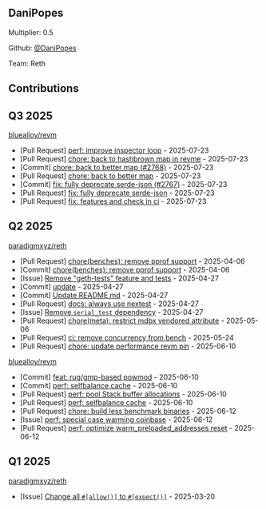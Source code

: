 
## DaniPopes
Multiplier: 0.5

Github: [@DaniPopes](https://github.com/DaniPopes)

Team: Reth

## Contributions

## Q3 2025


[bluealloy/revm](https://github.com/bluealloy/revm)
* [Pull Request] [perf: improve inspector loop](https://github.com/bluealloy/revm/pull/2776) - 2025-07-23
* [Pull Request] [chore: back to hashbrown map in revme](https://github.com/bluealloy/revm/pull/2770) - 2025-07-23
* [Commit] [chore: back to better map (#2768)](https://github.com/bluealloy/revm/commit/5857fc44256f2ca4f4a4845efb781819448f36a5) - 2025-07-23
* [Pull Request] [chore: back to better map](https://github.com/bluealloy/revm/pull/2768) - 2025-07-23
* [Commit] [fix: fully deprecate serde-json (#2767)](https://github.com/bluealloy/revm/commit/975071db304c02dc512151317f59c59d0162062e) - 2025-07-23
* [Pull Request] [fix: fully deprecate serde-json](https://github.com/bluealloy/revm/pull/2767) - 2025-07-23
* [Pull Request] [fix: features and check in ci](https://github.com/bluealloy/revm/pull/2766) - 2025-07-23
## Q2 2025


[paradigmxyz/reth](https://github.com/paradigmxyz/reth)
* [Pull Request] [chore(benches): remove pprof support](https://github.com/paradigmxyz/reth/pull/15575) - 2025-04-06
* [Commit] [chore(benches): remove pprof support](https://github.com/paradigmxyz/reth/commit/830853908a9e06b73450ebc755ac78e34374637a) - 2025-04-06
* [Issue] [Remove "geth-tests" feature and tests](https://github.com/paradigmxyz/reth/issues/15958) - 2025-04-27
* [Commit] [update](https://github.com/paradigmxyz/reth/commit/4e536ab08af252c393cd5f3d888098029ec2a133) - 2025-04-27
* [Commit] [Update README.md](https://github.com/paradigmxyz/reth/commit/2524c47b573ef3067afb6d3c9520aeedf71a4c7b) - 2025-04-27
* [Pull Request] [docs: always use nextest](https://github.com/paradigmxyz/reth/pull/15957) - 2025-04-27
* [Issue] [Remove `serial_test` dependency](https://github.com/paradigmxyz/reth/issues/15955) - 2025-04-27
* [Pull Request] [chore(meta): restrict mdbx vendored attribute](https://github.com/paradigmxyz/reth/pull/16092) - 2025-05-06
* [Pull Request] [ci: remove concurrency from bench](https://github.com/paradigmxyz/reth/pull/16458) - 2025-05-24
* [Pull Request] [chore: update performance revm pin](https://github.com/paradigmxyz/reth/pull/16746) - 2025-06-10

[bluealloy/revm](https://github.com/bluealloy/revm)
* [Commit] [feat: rug/gmp-based powmod](https://github.com/bluealloy/revm/commit/039be5b21ed60fcde8ed63c8e623ce8c831861d6) - 2025-06-10
* [Commit] [perf: selfbalance cache](https://github.com/bluealloy/revm/commit/c5a9f8547d8a9cb10fcee57c7e503d28a98c3775) - 2025-06-10
* [Pull Request] [perf: pool Stack buffer allocations](https://github.com/bluealloy/revm/pull/2615) - 2025-06-10
* [Pull Request] [perf: selfbalance cache](https://github.com/bluealloy/revm/pull/2609) - 2025-06-10
* [Pull Request] [chore: build less benchmark binaries](https://github.com/bluealloy/revm/pull/2629) - 2025-06-12
* [Issue] [perf: special case warming coinbase](https://github.com/bluealloy/revm/issues/2627) - 2025-06-12
* [Pull Request] [perf: optimize warm_preloaded_addresses reset](https://github.com/bluealloy/revm/pull/2625) - 2025-06-12
## Q1 2025

[paradigmxyz/reth](https://github.com/paradigmxyz/reth)
* [Issue] [Change all `#[allow()]` to `#[expect()]`](https://github.com/paradigmxyz/reth/issues/15163) - 2025-03-20
